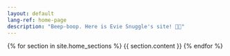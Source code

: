 ```yaml
---
layout: default
lang-ref: home-page
description: "Beep-boop. Here is Evie Snuggle's site! 🍵🌸"
---
```

{% for section in site.home_sections %}
  {{ section.content }}
{% endfor %}

